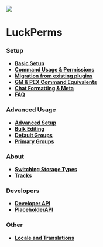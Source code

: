 ![](https://i.imgur.com/bfaq4vv.png)
# LuckPerms
### Setup
* [**Basic Setup**](https://github.com/lucko/LuckPerms/wiki/Setup)
* [**Command Usage & Permissions**](https://github.com/lucko/LuckPerms/wiki/Command-Usage)
* [**Migration from existing plugins**](https://github.com/lucko/LuckPerms/wiki/Migration)
* [**GM & PEX Command Equivalents**](https://github.com/lucko/LuckPerms/wiki/GM-&-PEX-Command-Equivalents)
* [**Chat Formatting & Meta**](https://github.com/lucko/LuckPerms/wiki/Chat-Formatting-and-Meta-(Vault))
* [**FAQ**](https://github.com/lucko/LuckPerms/wiki/FAQ)

### Advanced Usage
* [**Advanced Setup**](https://github.com/lucko/LuckPerms/wiki/Advanced-Setup)
* [**Bulk Editing**](https://github.com/lucko/LuckPerms/wiki/Bulk-Editing)
* [**Default Groups**](https://github.com/lucko/LuckPerms/wiki/Default-Groups)
* [**Primary Groups**](https://github.com/lucko/LuckPerms/wiki/Primary-Groups)

### About
* [**Switching Storage Types**](https://github.com/lucko/LuckPerms/wiki/Switching-storage-types)
* [**Tracks**](https://github.com/lucko/LuckPerms/wiki/Tracks)

### Developers
* [**Developer API**](https://github.com/lucko/LuckPerms/wiki/Developer-API)
* [**PlaceholderAPI**](https://github.com/lucko/LuckPerms/wiki/PlaceholderAPI)

### Other
* [**Locale and Translations**](https://github.com/lucko/LuckPerms/wiki/Locale-and-Translations)

